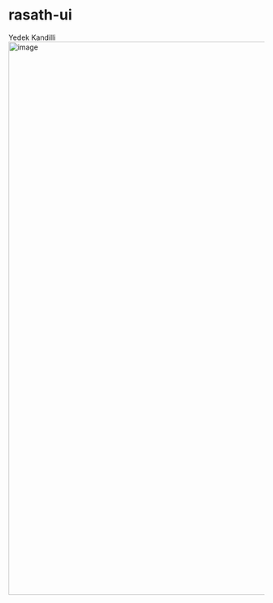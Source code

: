 # rasath-ui

Yedek Kandilli
<img width="1089" alt="image" src="https://github.com/rokasta12/rasath-ui/assets/44666921/263f75b8-831c-482e-bbfd-6f27a3e6329b">
